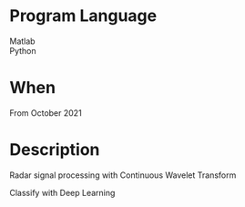# Program Language
Matlab  
Python 
# When
From October 2021
# Description
Radar signal processing with Continuous Wavelet Transform 

Classify with Deep Learning

